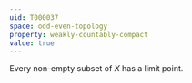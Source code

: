 ```yaml
---
uid: T000037
space: odd-even-topology
property: weakly-countably-compact
value: true
---
```

Every non-empty subset of $X$ has a limit point.

